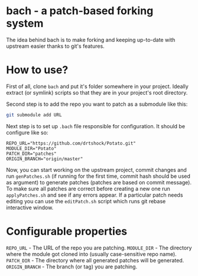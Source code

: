 # bach - a patch-based forking system

The idea behind bach is to make forking and keeping up-to-date with upstream easier thanks to git's features.

# How to use?

First of all, clone `bach` and put it's folder somewhere in your project. 
Ideally extract (or symlink) scripts so that they are in your project's root directory.

Second step is to add the repo you want to patch as a submodule like this:
```bash
git submodule add URL
```

Next step is to set up `.bach` file responsible for configuration. It should be configure like so:
```properties
REPO_URL="https://github.com/drtshock/Potato.git"
MODULE_DIR="Potato"
PATCH_DIR="patches"
ORIGIN_BRANCH="origin/master"
```

Now, you can start working on the upstream project, commit changes and run `genPatches.sh` (if running for the first time, commit hash should be used as argument) to generate patches (patches are based on commit message). To make sure all patches are correct before creating a new one run `applyPatches.sh` and see if any errors appear. If a particular patch needs editing you can use the `editPatch.sh` script which runs git rebase interactive window.

# Configurable properties

`REPO_URL` - The URL of the repo you are patching.
`MODULE_DIR` - The directory where the module got cloned into (usually case-sensitive repo name).
`PATCH_DIR` - The directory where all generated patches will be generated.
`ORIGIN_BRANCH` - The branch (or tag) you are patching.


